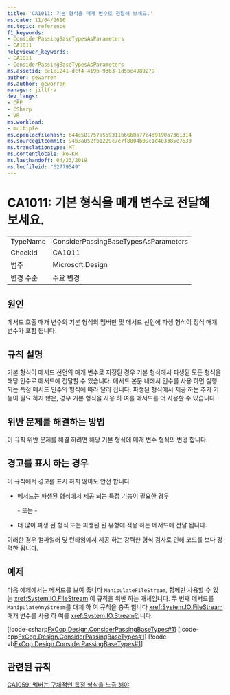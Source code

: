 ```yaml
---
title: 'CA1011: 기본 형식을 매개 변수로 전달해 보세요.'
ms.date: 11/04/2016
ms.topic: reference
f1_keywords:
- ConsiderPassingBaseTypesAsParameters
- CA1011
helpviewer_keywords:
- CA1011
- ConsiderPassingBaseTypesAsParameters
ms.assetid: ce1e1241-dcf4-419b-9363-1d5bc4989279
author: gewarren
ms.author: gewarren
manager: jillfra
dev_langs:
- CPP
- CSharp
- VB
ms.workload:
- multiple
ms.openlocfilehash: 644c581757a559311b6660a77c4d9190a7361314
ms.sourcegitcommit: 94b3a052fb1229c7e7f8804b09c1d403385c7630
ms.translationtype: MT
ms.contentlocale: ko-KR
ms.lasthandoff: 04/23/2019
ms.locfileid: "62779549"
---
```

# <a name="ca1011-consider-passing-base-types-as-parameters"></a>CA1011: 기본 형식을 매개 변수로 전달해 보세요.

|||
|-|-|
|TypeName|ConsiderPassingBaseTypesAsParameters|
|CheckId|CA1011|
|범주|Microsoft.Design|
|변경 수준|주요 변경|

## <a name="cause"></a>원인

메서드 호출 매개 변수의 기본 형식의 멤버만 및 메서드 선언에 파생 형식이 정식 매개 변수가 포함 됩니다.

## <a name="rule-description"></a>규칙 설명

기본 형식이 메서드 선언의 매개 변수로 지정된 경우 기본 형식에서 파생된 모든 형식을 해당 인수로 메서드에 전달할 수 있습니다. 메서드 본문 내에서 인수를 사용 하면 실행 되는 특정 메서드 인수의 형식에 따라 달라 집니다. 파생된 형식에서 제공 하는 추가 기능이 필요 하지 않은, 경우 기본 형식을 사용 하 여를 메서드를 더 사용할 수 있습니다.

## <a name="how-to-fix-violations"></a>위반 문제를 해결하는 방법

이 규칙 위반 문제를 해결 하려면 해당 기본 형식에 매개 변수 형식의 변경 합니다.

## <a name="when-to-suppress-warnings"></a>경고를 표시 하는 경우

이 규칙에서 경고를 표시 하지 않아도 안전 합니다.

- 메서드는 파생된 형식에서 제공 되는 특정 기능이 필요한 경우

     \- 또는 -

- 더 많이 파생 된 형식 또는 파생된 된 유형에 적용 하는 메서드에 전달 됩니다.

이러한 경우 컴파일러 및 런타임에서 제공 하는 강력한 형식 검사로 인해 코드를 보다 강력한 됩니다.

## <a name="example"></a>예제

다음 예제에서는 메서드를 보여 줍니다 `ManipulateFileStream`, 함께만 사용할 수 있는 <xref:System.IO.FileStream> 이 규칙을 위반 하는 개체입니다. 두 번째 메서드를 `ManipulateAnyStream`를 대체 하 여 규칙을 충족 합니다 <xref:System.IO.FileStream> 매개 변수를 사용 하 여를 <xref:System.IO.Stream>입니다.

[!code-csharp[FxCop.Design.ConsiderPassingBaseTypes#1](../code-quality/codesnippet/CSharp/ca1011-consider-passing-base-types-as-parameters_1.cs)]
[!code-cpp[FxCop.Design.ConsiderPassingBaseTypes#1](../code-quality/codesnippet/CPP/ca1011-consider-passing-base-types-as-parameters_1.cpp)]
[!code-vb[FxCop.Design.ConsiderPassingBaseTypes#1](../code-quality/codesnippet/VisualBasic/ca1011-consider-passing-base-types-as-parameters_1.vb)]

## <a name="related-rules"></a>관련된 규칙

[CA1059: 멤버는 구체적인 특정 형식을 노출 해야](../code-quality/ca1059-members-should-not-expose-certain-concrete-types.md)
